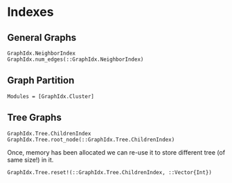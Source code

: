 Indexes
=======

General Graphs
-------------

```@docs
GraphIdx.NeighborIndex
GraphIdx.num_edges(::GraphIdx.NeighborIndex)
```


Graph Partition
--------------

```@autodocs
Modules = [GraphIdx.Cluster]
```


Tree Graphs
----------

```@docs
GraphIdx.Tree.ChildrenIndex
GraphIdx.Tree.root_node(::GraphIdx.Tree.ChildrenIndex)
```
Once, memory has been allocated we can re-use it to store different tree (of same size!) in it.
```@docs
GraphIdx.Tree.reset!(::GraphIdx.Tree.ChildrenIndex, ::Vector{Int})
```
